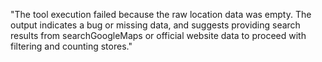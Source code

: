 "The tool execution failed because the raw location data was empty. The output indicates a bug or missing data, and suggests providing search results from searchGoogleMaps or official website data to proceed with filtering and counting stores."
